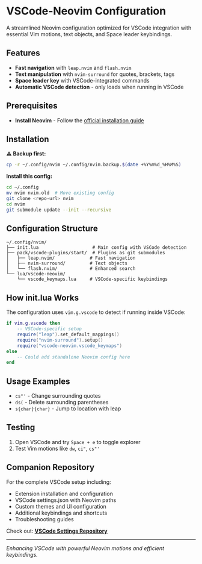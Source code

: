 # VSCode-Neovim Configuration

A streamlined Neovim configuration optimized for VSCode integration with essential Vim motions, text objects, and Space leader keybindings.

## Features

- **Fast navigation** with `leap.nvim` and `flash.nvim`
- **Text manipulation** with `nvim-surround` for quotes, brackets, tags
- **Space leader key** with VSCode-integrated commands
- **Automatic VSCode detection** - only loads when running in VSCode

## Prerequisites

- **Install Neovim** - Follow the [official installation guide](https://github.com/neovim/neovim/wiki/Installing-Neovim)

## Installation

**⚠️ Backup first:**

```bash
cp -r ~/.config/nvim ~/.config/nvim.backup.$(date +%Y%m%d_%H%M%S)
```

**Install this config:**

```bash
cd ~/.config
mv nvim nvim.old  # Move existing config
git clone <repo-url> nvim
cd nvim
git submodule update --init --recursive
```

## Configuration Structure

```
~/.config/nvim/
├── init.lua                    # Main config with VSCode detection
├── pack/vscode-plugins/start/  # Plugins as git submodules
│   ├── leap.nvim/             # Fast navigation
│   ├── nvim-surround/         # Text objects
│   └── flash.nvim/            # Enhanced search
└── lua/vscode-neovim/
    └── vscode_keymaps.lua     # VSCode-specific keybindings
```

## How init.lua Works

The configuration uses `vim.g.vscode` to detect if running inside VSCode:

```lua
if vim.g.vscode then
    -- VSCode-specific setup
    require("leap").set_default_mappings()
    require("nvim-surround").setup()
    require("vscode-neovim.vscode_keymaps")
else
    -- Could add standalone Neovim config here
end
```

## Usage Examples

- `cs"'` - Change surrounding quotes
- `ds(` - Delete surrounding parentheses
- `s{char}{char}` - Jump to location with leap

## Testing

1. Open VSCode and try `Space + e` to toggle explorer
2. Test Vim motions like `dw`, `ci"`, `cs"'`

## Companion Repository

For the complete VSCode setup including:
- Extension installation and configuration
- VSCode settings.json with Neovim paths
- Custom themes and UI configuration  
- Additional keybindings and shortcuts
- Troubleshooting guides

Check out: **[VSCode Settings Repository](https://github.com/jbb-codes/vscode-config)**

---

_Enhancing VSCode with powerful Neovim motions and efficient keybindings._
